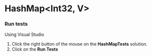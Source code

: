# HashMap<Int32, V>

### Run tests

Using Visual Studio

1. Click the right button of the mouse on the **HashMapTests** solution.
2. Click on the **Run Tests**